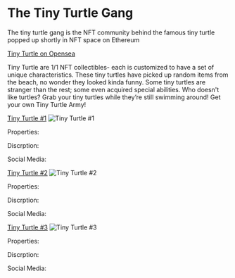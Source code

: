 # The Tiny Turtle Gang

The tiny turtle gang is the NFT community behind the famous tiny turtle popped up shortly in NFT space on Ethereum

[Tiny Turtle on Opensea](https://opensea.io/collection/tinyturtle)

Tiny Turtle are 1/1 NFT collectibles- each is customized to have a set of unique characteristics. These tiny turtles have picked up random items from the beach, no wonder they looked kinda funny. Some tiny turtles are stranger than the rest; some even acquired special abilities. Who doesn't like turtles? Grab your tiny turtles while they’re still swimming around! Get your own Tiny Turtle Army!

[Tiny Turtle #1]()
![Tiny Turtle #1]()

Properties:

Discrption:

Social Media:

[Tiny Turtle #2](https://opensea.io/assets/0x495f947276749ce646f68ac8c248420045cb7b5e/91260899824372124641209108715188038484386929667987656266643133441865605447681/)
![Tiny Turtle #2](https://lh3.googleusercontent.com/Esocv6B4qH1hQnLXDp67PrN5ZlyoGyW0-q_Ox7aZDYjgBhkyBOEvK2LnpwnKRLi_bjUjF7mYdMMX6e-0JKn0vhdb0YtKP31M3dyO5x0=s0)

Properties:

Discrption:

Social Media:

[Tiny Turtle #3](https://opensea.io/assets/0x495f947276749ce646f68ac8c248420045cb7b5e/91260899824372124641209108715188038484386929667987656266643133442965117075457/)
![Tiny Turtle #3](https://lh3.googleusercontent.com/hruL806Gs6WC_-H3JAi94ocbKg-_n7CWhW4KR3SpHcUfA4stF-LFW4O6CXL23_7C6rBr4BcUWl5AoI2TkhN4T4VJuz30azsS5109YwQ=w600)

Properties:

Discrption:

Social Media:
